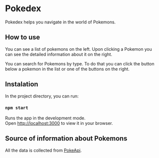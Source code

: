 # Pokedex

Pokedex helps you navigate in the world of Pokemons. 

## How to use

You can see a list of pokemons on the left. Upon clicking a Pokemon you can see the detailed information about it on the right.

You can search for Pokemons by type. To do that you can click the button below a pokemon in the list or one of the buttons on the right.

## Instalation

In the project directory, you can run:

### `npm start`

Runs the app in the development mode.\
Open [http://localhost:3000](http://localhost:3000) to view it in your browser.

## Source of information about Pokemons

All the data is collected from [PokeApi](https://pokeapi.co/).
